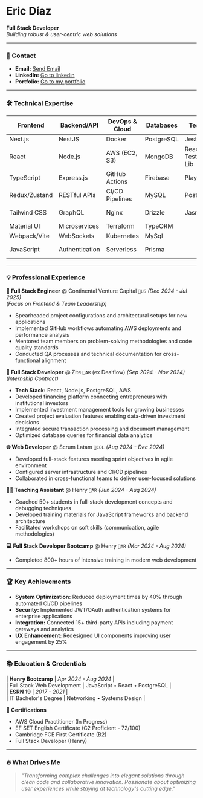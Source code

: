 # Eric Díaz  
**Full Stack Developer**  
*Building robust & user-centric web solutions*

---

### 📍 Contact  
- **Email:** [Send Email](mailto:ericdiazeuka@gmail.com)  
- **LinkedIn:** [Go to linkedin](http://www.linkedin.com/in/eric-diaz-euka)
- **Portfolio:** [Go to my portfolio](https://ericdiazportfolio.vercel.app)

---

### 🛠️ Technical Expertise  

| **Frontend**       | **Backend/API**     | **DevOps & Cloud** | **Databases**     | **Testing**       | **UX/UI Tools**   |
|--------------------|---------------------|--------------------|-------------------|-------------------|-------------------|
| Next.js            | NestJS              | Docker             | PostgreSQL        | Jest              | Figma            |
| React              | Node.js             | AWS (EC2, S3)      | MongoDB           | React Testing Lib | Adobe Photoshop  |
| TypeScript         | Express.js          | GitHub Actions     | Firebase          | Playwright        | Adobe Illustrator|
| Redux/Zustand      | RESTful APIs        | CI/CD Pipelines    | MySQL             | Postman           | User Testing     |
| Tailwind CSS       | GraphQL             | Nginx              | Drizzle           | Jasmine           | Responsive Design|
| Material UI        | Microservices       | Terraform          | TypeORM           |                   | Accessibility    |
| Webpack/Vite       | WebSockets          | Kubernetes         | MySql             |                   | Wireframing      |
| JavaScript         | Authentication      | Serverless         | Prisma            |                   | Design Systems   |

---

### 💡 Professional Experience  

**🧩 Full Stack Engineer** @ Continental Venture Capital `📍US` *(Dec 2024 - Jul 2025)*  
*(Focus on Frontend & Team Leadership)*  
- Spearheaded project configurations and architectural setups for new applications  
- Implemented GitHub workflows automating AWS deployments and performance analysis  
- Mentored team members on problem-solving methodologies and code quality standards  
- Conducted QA processes and technical documentation for cross-functional alignment

**🚀 Full Stack Developer** @ Zite `📍AR` (ex Dealflow) *(Sep 2024 - Nov 2024)*  
*(Internship Contract)*  
- **Tech Stack:** React, Node.js, PostgreSQL, AWS  
- Developed financing platform connecting entrepreneurs with institutional investors  
- Implemented investment management tools for growing businesses  
- Created project evaluation features enabling data-driven investment decisions  
- Integrated secure transaction processing and document management  
- Optimized database queries for financial data analytics 

**🌐 Web Developer** @ Scrum Latam `📍COL` *(Aug 2024 - Dec 2024)*  
- Developed full-stack features meeting sprint objectives in agile environment  
- Configured server infrastructure and CI/CD pipelines  
- Collaborated in cross-functional teams to deliver user-focused solutions  

**👨‍🏫 Teaching Assistant** @ Henry `📍AR` *(Jun 2024 - Aug 2024)*  
- Coached 50+ students in full-stack development concepts and debugging techniques  
- Developed training materials for JavaScript frameworks and backend architecture  
- Facilitated workshops on soft skills (communication, agile methodologies)  

**💻 Full Stack Developer Bootcamp** @ Henry `📍AR` *(Mar 2024 - Aug 2024)*  
- Completed 800+ hours of intensive training in modern web development  

---

### 🏆 Key Achievements  
- **System Optimization:** Reduced deployment times by 40% through automated CI/CD pipelines  
- **Security:** Implemented JWT/OAuth authentication systems for enterprise applications  
- **Integration:** Connected 15+ third-party APIs including payment gateways and analytics  
- **UX Enhancement:** Redesigned UI components improving user engagement by 25%  

---

### 📚 Education & Credentials  
| **Henry Bootcamp**               | *Apr 2024 - Aug 2024* |  
| Full Stack Web Development       | JavaScript • React • PostgreSQL |  
| **ESRN 19**                      | *2017 - 2021*         |  
| IT Bachelor's Degree             | Networking • Systems Design     |  

**📜 Certifications**  
- AWS Cloud Practitioner (In Progress)  
- EF SET English Certificate (C2 Proficient - 72/100)  
- Cambridge FCE First Certificate (B2)  
- Full Stack Developer (Henry)  

---

### 🔥 What Drives Me  
> *"Transforming complex challenges into elegant solutions through clean code and collaborative innovation. Passionate about optimizing user experiences while staying at technology's cutting edge."*  
